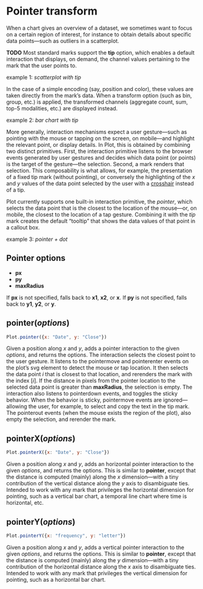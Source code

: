 <script setup>

import * as Plot from "@observablehq/plot";
import * as d3 from "d3";

</script>

# Pointer transform

When a chart gives an overview of a dataset, we sometimes want to focus on a certain region of interest, for instance to obtain details about specific data points—such as outliers in a scatterplot.

**TODO** Most standard marks support the **tip** option, which enables a default interaction that displays, on demand, the channel values pertaining to the mark that the user points to.

example 1: *scatterplot with tip*

In the case of a simple encoding (say, position and color), these values are taken directly from the mark’s data. When a transform option (such as bin, group, etc.) is applied, the transformed channels (aggregate count, sum, top-5 modalities, etc.) are displayed instead.

example 2: *bar chart with tip*

More generally, interaction mechanisms expect a user gesture—such as pointing with the mouse or tapping on the screen, on mobile—and highlight the relevant point, or display details. In Plot, this is obtained by combining two distinct primitives. First, the interaction primitive listens to the browser events generated by user gestures and decides which data point (or points) is the target of the gesture—the selection. Second, a mark renders that selection. This composability is what allows, for example, the presentation of a fixed tip mark (without pointing), or conversely the highlighting of the *x* and *y* values of the data point selected by the user with a [crosshair](./crosshair.md) instead of a tip.

Plot currently supports one built-in interaction primitive, the *pointer*, which selects the data point that is the closest to the location of the mouse—or, on mobile, the closest to the location of a tap gesture. Combining it with the *tip* mark creates the default “tooltip” that shows the data values of that point in a callout box.

example 3: *pointer + dot*

<!--
## Brush

## Lasso

## Keyboard

## Zoom

-->

## Pointer options

* **px**
* **py**
* **maxRadius**

If **px** is not specified, falls back to **x1**, **x2**, or **x**. If **py** is not specified, falls back to **y1**, **y2**, or **y**.

## pointer(*options*)

```js
Plot.pointer({x: "Date", y: "Close"})
```

Given a position along *x* and *y*, adds a pointer interaction to the given *options*, and returns the options. The interaction selects the closest point to the user gesture. It listens to the pointermove and pointerenter events on the plot’s svg element to detect the mouse or tap location. It then selects the data point *i* that is closest to that location, and rerenders the mark with the index [*i*]. If the distance in pixels from the pointer location to the selected data point is greater than **maxRadius**, the selection is empty. The interaction also listens to pointerdown events, and toggles the sticky behavior. When the behavior is sticky, pointermove events are ignored—allowing the user, for example, to select and copy the text in the tip mark. The pointerout events (when the mouse exists the region of the plot), also empty the selection, and rerender the mark.

## pointerX(*options*)

```js
Plot.pointerX({x: "Date", y: "Close"})
```

Given a position along *x* and *y*, adds an horizontal pointer interaction to the given *options*, and returns the options. This is similar to **pointer**, except that the distance is computed (mainly) along the *x* dimension—with a tiny contribution of the vertical distance along the *y* axis to disambiguate ties. Intended to work with any mark that privileges the horizontal dimension for pointing, such as a vertical bar chart, a temporal line chart where time is horizontal, etc.

## pointerY(*options*)

```js
Plot.pointerY({x: "frequency", y: "letter"})
```

Given a position along *x* and *y*, adds a vertical pointer interaction to the given *options*, and returns the options. This is similar to **pointer**, except that the distance is computed (mainly) along the *y* dimension—with a tiny contribution of the horizontal distance along the *x* axis to disambiguate ties. Intended to work with any mark that privileges the vertical dimension for pointing, such as a horizontal bar chart.
